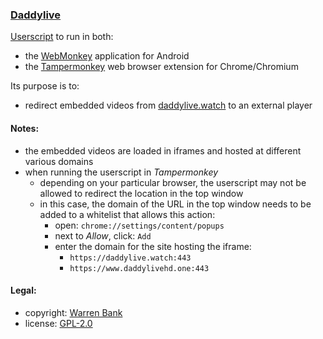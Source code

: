 ### [Daddylive](https://github.com/warren-bank/crx-Daddylive/tree/webmonkey-userscript/es5)

[Userscript](https://github.com/warren-bank/crx-Daddylive/raw/webmonkey-userscript/es5/webmonkey-userscript/Daddylive.user.js) to run in both:
* the [WebMonkey](https://github.com/warren-bank/Android-WebMonkey) application for Android
* the [Tampermonkey](https://chrome.google.com/webstore/detail/tampermonkey/dhdgffkkebhmkfjojejmpbldmpobfkfo) web browser extension for Chrome/Chromium

Its purpose is to:
* redirect embedded videos from [daddylive.watch](https://daddylive.watch/) to an external player

#### Notes:

- the embedded videos are loaded in iframes and hosted at different various domains
- when running the userscript in _Tampermonkey_
  * depending on your particular browser, the userscript may not be allowed to redirect the location in the top window
  * in this case, the domain of the URL in the top window needs to be added to a whitelist that allows this action:
    - open: `chrome://settings/content/popups`
    - next to _Allow_, click: `Add`
    - enter the domain for the site hosting the iframe:
      * `https://daddylive.watch:443`
      * `https://www.daddylivehd.one:443`

#### Legal:

* copyright: [Warren Bank](https://github.com/warren-bank)
* license: [GPL-2.0](https://www.gnu.org/licenses/old-licenses/gpl-2.0.txt)
